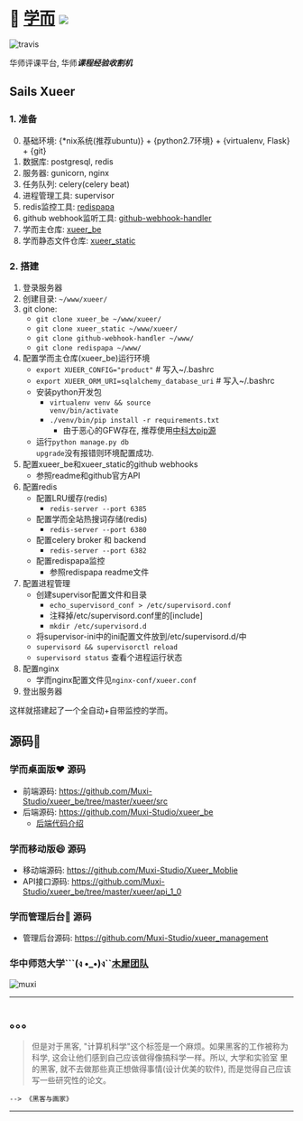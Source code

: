 # 🏫 [学而](http://xueer.ccnuer.cn) ![](http://www.animatedimages.org/data/media/271/animated-ship-image-0059.gif)<br/>

![travis](https://api.travis-ci.org/Muxi-Studio/xueer_be.svg)

华师评课平台, 华师***课程经验收割机***<br/>

## Sails Xueer
### 1. 准备

0. 基础环境: {*nix系统(推荐ubuntu)} + {python2.7环境} + {virtualenv, Flask} + {git}
1. 数据库: postgresql, redis
2. 服务器: gunicorn, nginx
3. 任务队列: celery(celery beat)
4. 进程管理工具: supervisor
5. redis监控工具: [redispapa](https://github.com/no13bus/redispapa)
6. github webhook监听工具: [github-webhook-handler](https://github.com/razius/github-webhook-handler)
7. 学而主仓库: [xueer_be](https://github.com/Muxi-Studio/xueer_be)
8. 学而静态文件仓库: [xueer_static](https://github.com/Muxi-Studio/xueer_static)

### 2. 搭建
1. 登录服务器
2. 创建目录: ```~/www/xueer/```
3. git clone:
    + <code>git clone xueer_be ~/www/xueer/</code>
    + <code>git clone xueer_static ~/www/xueer/</code>
    + <code>git clone github-webhook-handler ~/www/</code>
    + <code>git clone redispapa ~/www/</code>
4. 配置学而主仓库(xueer_be)运行环境
    + <code>export XUEER_CONFIG="product"</code> # 写入~/.bashrc
    + <code>export XUEER_ORM_URI=sqlalchemy_database_uri</code>  # 写入~/.bashrc
    + 安装python开发包
        - <code>virtualenv venv && source venv/bin/activate</code>
        - <code>./venv/bin/pip install -r requirements.txt</code>
            + 由于恶心的GFW存在, 推荐使用[中科大pip源](http://topmanopensource.iteye.com/blog/2004853)
    + 运行<code>python manage.py db upgrade</code>没有报错则环境配置成功.
5. 配置xueer_be和xueer_static的github webhooks
    + 参照readme和github官方API
6. 配置redis
    + 配置LRU缓存(redis)
        - <code>redis-server --port 6385</code>
    + 配置学而全站热搜词存储(redis)
        - <code>redis-server --port 6380</code>
    + 配置celery broker 和 backend
        - <code>redis-server --port 6382</code>
    + 配置redispapa监控
        - 参照redispapa readme文件
7. 配置进程管理
    + 创建supervisor配置文件和目录
        - <code>echo_supervisord_conf > /etc/supervisord.conf</code>
        - 注释掉/etc/supervisord.conf里的[include]
        - <code>mkdir /etc/supervisord.d</code>
    + 将supervisor-ini中的ini配置文件放到/etc/supervisord.d/中
    + <code>supervisord && supervisorctl reload</code>
    + <code>supervisord status</code> 查看个进程运行状态
8. 配置nginx
    + 学而nginx配置文件见<code>nginx-conf/xueer.conf</code>
9. 登出服务器

这样就搭建起了一个全自动+自带监控的学而。

## 源码🐎

### 学而桌面版❤️ 源码
+ 前端源码: https://github.com/Muxi-Studio/xueer_be/tree/master/xueer/src
+ 后端源码: https://github.com/Muxi-Studio/xueer_be
    + [后端代码介绍](https://github.com/Muxi-Studio/xueer_be/blob/master/be-readme.md)

### 学而移动版😄 源码
+ 移动端源码: https://github.com/Muxi-Studio/Xueer_Moblie
+ API接口源码: https://github.com/Muxi-Studio/xueer_be/tree/master/xueer/api_1_0

### 学而管理后台📝 源码
+ 管理后台源码: https://github.com/Muxi-Studio/xueer_management

### 华中师范大学```(ง •_•)ง``[木犀团队](http://muxistudio.com)
![muxi](https://avatars2.githubusercontent.com/u/10476331?v=3&s=200) <br/>
<hr/>

## 。。。

> 但是对于黑客, "计算机科学"这个标签是一个麻烦。如果黑客的工作被称为科学, 这会让他们感到自己应该做得像搞科学一样。所以, 大学和实验室
> 里的黑客, 就不去做那些真正想做得事情(设计优美的软件), 而是觉得自己应该写一些研究性的论文。

    --> 《黑客与画家》
<hr/>
